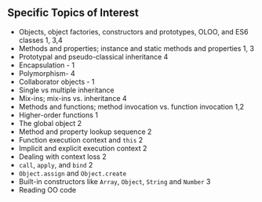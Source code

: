 ## Specific Topics of Interest

- Objects, object factories, constructors and prototypes, OLOO, and ES6 classes 1, 3,4 
- Methods and properties; instance and static methods and properties 1, 3
- Prototypal and pseudo-classical inheritance 4
- Encapsulation - 1
- Polymorphism- 4
- Collaborator objects - 1
- Single vs multiple inheritance
- Mix-ins; mix-ins vs. inheritance 4
- Methods and functions; method invocation vs. function invocation 1,2 
- Higher-order functions 1
- The global object 2
- Method and property lookup sequence 2
- Function execution context and `this` 2
- Implicit and explicit execution context 2
- Dealing with context loss 2
- `call`, `apply`, and `bind` 2
- `Object.assign` and `Object.create`
- Built-in constructors like `Array`, `Object`, `String` and `Number` 3
- Reading OO code